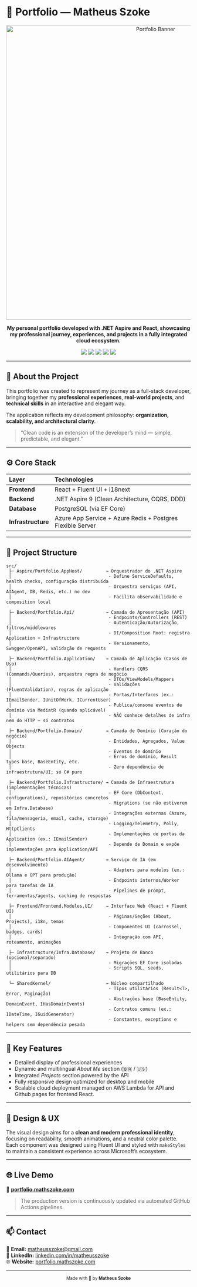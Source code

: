 # 💼 Portfolio — Matheus Szoke

<p align="center">
  <img src="https://portfolio.mathszoke.com/assets/banner.png" alt="Portfolio Banner" width="800"/>
</p>

<p align="center">
  <b>My personal portfolio developed with .NET Aspire and React, showcasing my professional journey, experiences, and projects in a fully integrated cloud ecosystem.</b>
</p>

<p align="center">
  <img src="https://img.shields.io/badge/.NET-512BD4?style=for-the-badge&logo=dotnet&logoColor=white"/>
  <img src="https://img.shields.io/badge/React-61DAFB?style=for-the-badge&logo=react&logoColor=black"/>
  <img src="https://img.shields.io/badge/Azure-0078D4?style=for-the-badge&logo=microsoftazure&logoColor=white"/>
  <img src="https://img.shields.io/badge/PostgreSQL-336791?style=for-the-badge&logo=postgresql&logoColor=white"/>
  <img src="https://img.shields.io/badge/Docker-2496ED?style=for-the-badge&logo=docker&logoColor=white"/>
</p>

---

## 🧠 About the Project

This portfolio was created to represent my journey as a full-stack developer, bringing together my **professional experiences**, **real-world projects**, and **technical skills** in an interactive and elegant way.

The application reflects my development philosophy: **organization, scalability, and architectural clarity**.

> “Clean code is an extension of the developer’s mind — simple, predictable, and elegant.”

---

## ⚙️ Core Stack

| Layer | Technologies |
|:--|:--|
| **Frontend** | React + Fluent UI + i18next |
| **Backend** | .NET Aspire 9 (Clean Architecture, CQRS, DDD) |
| **Database** | PostgreSQL (via EF Core) |
| **Infrastructure** | Azure App Service + Azure Redis + Postgres Flexible Server |

---

## 🧩 Project Structure

```
src/
 ├─ Aspire/Portfolio.AppHost/         → Orquestrador do .NET Aspire
 │                                     - Define ServiceDefaults, health checks, configuração distribuída
 │                                     - Orquestra serviços (API, AIAgent, DB, Redis, etc.) no dev
 │                                     - Facilita observabilidade e composition local

 ├─ Backend/Portfolio.Api/            → Camada de Apresentação (API)
 │                                     - Endpoints/Controllers (REST)
 │                                     - Autenticação/Autorização, filtros/middlewares
 │                                     - DI/Composition Root: registra Application + Infrastructure
 │                                     - Versionamento, Swagger/OpenAPI, validação de requests

 ├─ Backend/Portfolio.Application/    → Camada de Aplicação (Casos de Uso)
 │                                     - Handlers CQRS (Commands/Queries), orquestra regra de negócio
 │                                     - DTOs/ViewModels/Mappers
 │                                     - Validações (FluentValidation), regras de aplicação
 │                                     - Portas/Interfaces (ex.: IEmailSender, IUnitOfWork, ICurrentUser)
 │                                     - Publica/consome eventos de domínio via MediatR (quando aplicável)
 │                                     - NÃO conhece detalhes de infra nem do HTTP – só contratos

 ├─ Backend/Portfolio.Domain/         → Camada de Domínio (Coração do negócio)
 │                                     - Entidades, Agregados, Value Objects
 │                                     - Eventos de domínio
 │                                     - Erros de domínio, Result types base, BaseEntity, etc.
 │                                     - Zero dependência de infraestrutura/UI; só C# puro

 ├─ Backend/Portfolio.Infrastructure/ → Camada de Infraestrutura (implementações técnicas)
 │                                     - EF Core (DbContext, configurations), repositórios concretos
 │                                     - Migrations (se não estiverem em Infra.Database)
 │                                     - Integrações externas (Azure, fila/mensageria, email, cache, storage)
 │                                     - Logging/Telemetry, Polly, HttpClients
 │                                     - Implementações de portas da Application (ex.: IEmailSender)
 │                                     - Depende de Domain e expõe implementações para Application/API

 ├─ Backend/Portfolio.AIAgent/        → Serviço de IA (em desenvolvimento)
 │                                     - Adapters para modelos (ex.: Ollama e GPT para produção)
 │                                     - Endpoints internos/Worker para tarefas de IA
 │                                     - Pipelines de prompt, ferramentas/agents, caching de respostas

 ├─ Frontend/Frontend.Modules.UI/     → Interface Web (React + Fluent UI)
 │                                     - Páginas/Seções (About, Projects), i18n, temas
 │                                     - Componentes UI (carrossel, badges, cards)
 │                                     - Integração com API, roteamento, animações

 ├─ Infrastructure/Infra.Database/    → Projeto de Banco (opcional/separado)
 │                                     - Migrações EF Core isoladas
 │                                     - Scripts SQL, seeds, utilitários para DB

 └─ SharedKernel/                     → Núcleo compartilhado
                                       - Tipos utilitários (Result<T>, Error, Paginação)
                                       - Abstrações base (BaseEntity, DomainEvent, IHasDomainEvents)
                                       - Contratos comuns (ex.: IDateTime, IGuidGenerator)
                                       - Constantes, exceptions e helpers sem dependência pesada
```

---

## 🌟 Key Features

- Detailed display of professional experiences  
- Dynamic and multilingual *About Me* section (🇧🇷 / 🇺🇸)  
- Integrated *Projects* section powered by the API
- Fully responsive design optimized for desktop and mobile
- Scalable cloud deployment managed on AWS Lambda for API and Github pages for frontend React.  

---

## 🎨 Design & UX

The visual design aims for a **clean and modern professional identity**, focusing on readability, smooth animations, and a neutral color palette.  
Each component was designed using Fluent UI and styled with `makeStyles` to maintain a consistent experience across Microsoft’s ecosystem.

---

## 🌐 Live Demo

🔗 **[portfolio.mathszoke.com](https://portfolio.mathszoke.com)**  
> The production version is continuously updated via automated GitHub Actions pipelines.

---

## 📫 Contact

📧 **Email:** [matheusszoke@gmail.com](mailto:matheusszoke@gmail.com)  
💼 **LinkedIn:** [linkedin.com/in/matheusszoke](https://linkedin.com/in/matheusszoke)  
🌐 **Website:** [portfolio.mathszoke.com](https://portfolio.mathszoke.com)

---

<p align="center">
  <sub>Made with 💚 by <strong>Matheus Szoke</strong></sub>
</p>
